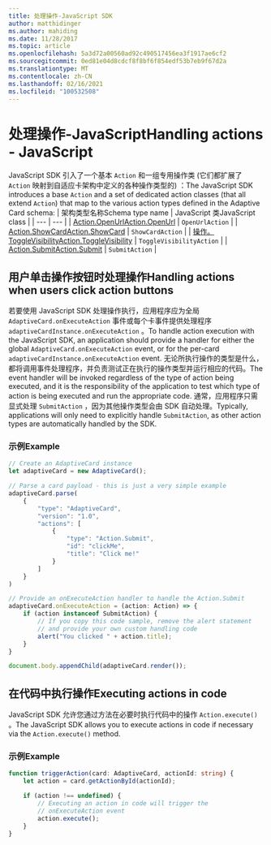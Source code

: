 ```yaml
---
title: 处理操作-JavaScript SDK
author: matthidinger
ms.author: mahiding
ms.date: 11/28/2017
ms.topic: article
ms.openlocfilehash: 5a3d72a00560ad92c490517456ea3f1917ae6cf2
ms.sourcegitcommit: 0ed81e04d8cdcf8f8bf6f854edf53b7eb9f67d2a
ms.translationtype: MT
ms.contentlocale: zh-CN
ms.lasthandoff: 02/16/2021
ms.locfileid: "100532508"
---
```

# <a name="handling-actions---javascript"></a><span data-ttu-id="f92d9-102">处理操作-JavaScript</span><span class="sxs-lookup"><span data-stu-id="f92d9-102">Handling actions - JavaScript</span></span>

<span data-ttu-id="f92d9-103">JavaScript SDK 引入了一个基本 `Action` 和一组专用操作类 (它们都扩展了 `Action` 映射到自适应卡架构中定义的各种操作类型的) ：</span><span class="sxs-lookup"><span data-stu-id="f92d9-103">The JavaScript SDK introduces a base `Action` and a set of dedicated action classes (that all extend `Action`) that map to the various action types defined in the Adaptive Card schema:</span></span>
| <span data-ttu-id="f92d9-104">架构类型名称</span><span class="sxs-lookup"><span data-stu-id="f92d9-104">Schema type name</span></span> | <span data-ttu-id="f92d9-105">JavaScript 类</span><span class="sxs-lookup"><span data-stu-id="f92d9-105">JavaScript class</span></span> |
| --- | --- |
| [<span data-ttu-id="f92d9-106">Action.OpenUrl</span><span class="sxs-lookup"><span data-stu-id="f92d9-106">Action.OpenUrl</span></span>](https://adaptivecards.io/explorer/Action.OpenUrl.html) | `OpenUrlAction` |
| [<span data-ttu-id="f92d9-107">Action.ShowCard</span><span class="sxs-lookup"><span data-stu-id="f92d9-107">Action.ShowCard</span></span>](https://adaptivecards.io/explorer/Action.ShowCard.html) | `ShowCardAction` |
| [<span data-ttu-id="f92d9-108">操作。 ToggleVisibility</span><span class="sxs-lookup"><span data-stu-id="f92d9-108">Action.ToggleVisibility</span></span>](https://adaptivecards.io/explorer/Action.ToggleVisibility.html) | `ToggleVisibilityAction` |
| [<span data-ttu-id="f92d9-109">Action.Submit</span><span class="sxs-lookup"><span data-stu-id="f92d9-109">Action.Submit</span></span>](https://adaptivecards.io/explorer/Action.Submit.html) | `SubmitAction` |

## <a name="handling-actions-when-users-click-action-buttons"></a><span data-ttu-id="f92d9-110">用户单击操作按钮时处理操作</span><span class="sxs-lookup"><span data-stu-id="f92d9-110">Handling actions when users click action buttons</span></span>
<span data-ttu-id="f92d9-111">若要使用 JavaScript SDK 处理操作执行，应用程序应为全局 `AdaptiveCard.onExecuteAction` 事件或每个卡事件提供处理程序 `adaptiveCardInstance.onExecuteAction` 。</span><span class="sxs-lookup"><span data-stu-id="f92d9-111">To handle action execution with the JavaScript SDK, an application should provide a handler for either the global `AdaptiveCard.onExecuteAction` event, or for the per-card `adaptiveCardInstance.onExecuteAction` event.</span></span> <span data-ttu-id="f92d9-112">无论所执行操作的类型是什么，都将调用事件处理程序，并负责测试正在执行的操作类型并运行相应的代码。</span><span class="sxs-lookup"><span data-stu-id="f92d9-112">The event handler will be invoked regardless of the type of action being executed, and it is the responsibility of the application to test which type of action is being executed and run the appropriate code.</span></span> <span data-ttu-id="f92d9-113">通常，应用程序只需显式处理 `SubmitAction` ，因为其他操作类型会由 SDK 自动处理。</span><span class="sxs-lookup"><span data-stu-id="f92d9-113">Typically, applications will only need to explicitly handle `SubmitAction`, as other action types are automatically handled by the SDK.</span></span>

### <a name="example"></a><span data-ttu-id="f92d9-114">示例</span><span class="sxs-lookup"><span data-stu-id="f92d9-114">Example</span></span>

```typescript
// Create an AdaptiveCard instance
let adaptiveCard = new AdaptiveCard();

// Parse a card payload - this is just a very simple example
adaptiveCard.parse(
    {
        "type": "AdaptiveCard",
        "version": "1.0",
        "actions": [
            {
                "type": "Action.Submit",
                "id": "clickMe",
                "title": "Click me!"
            }
        ]
    }
)

// Provide an onExecuteAction handler to handle the Action.Submit
adaptiveCard.onExecuteAction = (action: Action) => {
    if (action instanceof SubmitAction) {
        // If you copy this code sample, remove the alert statement
        // and provide your own custom handling code
        alert("You clicked " + action.title);
    }
}

document.body.appendChild(adaptiveCard.render());
```

## <a name="executing-actions-in-code"></a><span data-ttu-id="f92d9-115">在代码中执行操作</span><span class="sxs-lookup"><span data-stu-id="f92d9-115">Executing actions in code</span></span>

<span data-ttu-id="f92d9-116">JavaScript SDK 允许您通过方法在必要时执行代码中的操作 `Action.execute()` 。</span><span class="sxs-lookup"><span data-stu-id="f92d9-116">The JavaScript SDK allows you to execute actions in code if necessary via the `Action.execute()` method.</span></span>

### <a name="example"></a><span data-ttu-id="f92d9-117">示例</span><span class="sxs-lookup"><span data-stu-id="f92d9-117">Example</span></span>

```typescript
function triggerAction(card: AdaptiveCard, actionId: string) {
    let action = card.getActionById(actionId);

    if (action !== undefined) {
        // Executing an action in code will trigger the
        // onExecuteAction event
        action.execute();
    }
}
```
